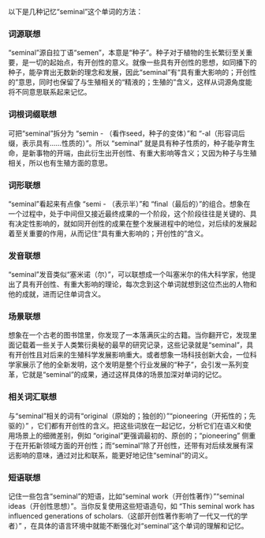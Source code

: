 以下是几种记忆“seminal”这个单词的方法：

### 词源联想
“seminal”源自拉丁语“semen”，本意是“种子”。种子对于植物的生长繁衍至关重要，是一切的起始点，有开创性的意义。就像一些具有开创性的思想，如同播下的种子，能孕育出无数新的理念和发展，因此“seminal”有“具有重大影响的；开创性的”意思，同时也保留了与生殖相关的“精液的；生殖的”含义，这样从词源角度能将不同意思联系起来记忆。

### 词根词缀联想
可把“seminal”拆分为 “semin - （看作seed，种子的变体）”和 “-al（形容词后缀，表示具有……性质的）”。所以 “seminal” 就是具有种子性质的，种子能孕育生命，是新事物的开端，由此衍生出开创性、有重大影响等含义；又因为种子与生殖相关，所以也有生殖方面的意思。 

### 词形联想
“seminal”看起来有点像 “semi - （表示半）”和 “final（最后的）”的组合。想象在一个过程中，处于中间但又接近最终成果的一个阶段，这个阶段往往是关键的、具有决定性影响的，就如同开创性的成果在整个发展进程中的地位，对后续的发展起着至关重要的作用，从而记住“具有重大影响的；开创性的”含义。 

### 发音联想
“seminal”发音类似“塞米诺（尔）”，可以联想成一个叫塞米尔的伟大科学家，他提出了具有开创性、有重大影响的理论，每次念到这个单词就想到这位杰出的人物和他的成就，进而记住单词含义。 

### 场景联想
想象在一个古老的图书馆里，你发现了一本落满灰尘的古籍。当你翻开它，发现里面记载着一些关于人类繁衍奥秘的最早的研究记录，这些记录就是“seminal”，具有开创性且对后来的生殖科学发展影响重大。或者想象一场科技创新大会，一位科学家展示了他的全新发明，这个发明是整个行业发展的“种子”，会引发一系列变革，它就是“seminal”的成果，通过这样具体的场景加深对单词的记忆。 

### 相关词汇联想
与“seminal”相关的词有“original（原始的；独创的）”“pioneering（开拓性的；先驱的）” ，它们都有开创性的含义。把这些词放在一起记忆，分析它们在语义和使用场景上的细微差别，例如 “original”更强调最初的、原创的；“pioneering” 侧重于在开拓新领域方面的开创性；而“seminal”除了开创性，还带有对后续发展有深远影响的意味，通过对比和联系，能更好地记住“seminal”的词义。 

### 短语联想
记住一些包含“seminal”的短语，比如“seminal work（开创性著作）”“seminal ideas（开创性思想）”。当你反复使用这些短语造句，如 “This seminal work has influenced generations of scholars.（这部开创性著作影响了一代又一代的学者）” ，在具体的语言环境中就能不断强化对“seminal”这个单词的理解和记忆。 